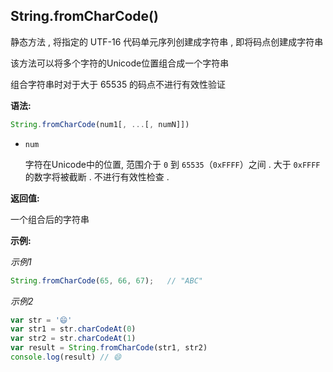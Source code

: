## String.fromCharCode()

静态方法 , 将指定的 UTF-16 代码单元序列创建成字符串 , 即将码点创建成字符串

该方法可以将多个字符的Unicode位置组合成一个字符串

组合字符串时对于大于 65535 的码点不进行有效性验证



**语法:**

```js
String.fromCharCode(num1[, ...[, numN]])
```



- `num`

  字符在Unicode中的位置, 范围介于 `0` 到 `65535`（`0xFFFF`）之间 . 大于 `0xFFFF` 的数字将被截断 . 不进行有效性检查 . 



**返回值:**

一个组合后的字符串 



**示例:**

*示例1*

```js
String.fromCharCode(65, 66, 67);   // "ABC"
```



*示例2*

```js
var str = '😄'
var str1 = str.charCodeAt(0)
var str2 = str.charCodeAt(1)
var result = String.fromCharCode(str1, str2)
console.log(result) // 😄
```

